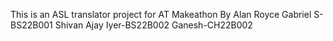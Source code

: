 This is an ASL translator project for AT Makeathon
By 
Alan Royce Gabriel S-BS22B001
Shivan Ajay Iyer-BS22B002
Ganesh-CH22B002
